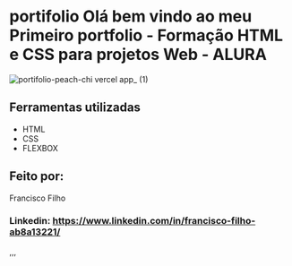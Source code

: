 # portifolio Olá bem vindo ao meu Primeiro portfolio - Formação HTML e CSS para projetos Web -  ALURA
![portifolio-peach-chi vercel app_ (1)](https://github.com/AlvesNeto23/portifolio/assets/128443205/d8ff8d5d-c341-4026-8950-cc0e8e9a288a)
  
 ## Ferramentas utilizadas
  
  * HTML
  * CSS
  * FLEXBOX 
  ## Feito por:
   Francisco Filho
   
   ### Linkedin: https://www.linkedin.com/in/francisco-filho-ab8a13221/
   
   ,,, 
    
   

